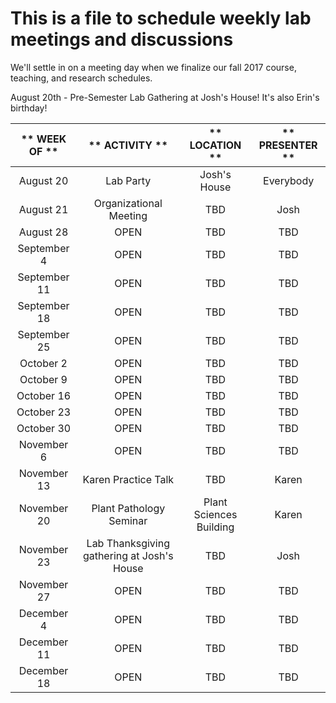 # This is a file to schedule weekly lab meetings and discussions

We'll settle in on a meeting day when we finalize our fall 2017 course, teaching, and research schedules.

August 20th - Pre-Semester Lab Gathering at Josh's House! It's also Erin's birthday!

** WEEK OF **|** ACTIVITY **|** LOCATION **|** PRESENTER **
:-----:|:-----:|:-----:|:-----:
August 20| Lab Party | Josh's House | Everybody
August 21| Organizational Meeting| TBD| Josh
August 28| OPEN| TBD| TBD
September 4| OPEN| TBD| TBD
September 11| OPEN| TBD| TBD
September 18| OPEN| TBD| TBD
September 25| OPEN| TBD| TBD
October 2| OPEN| TBD| TBD
October 9| OPEN| TBD| TBD
October 16| OPEN| TBD| TBD
October 23| OPEN| TBD| TBD
October 30| OPEN| TBD| TBD
November 6| OPEN| TBD| TBD
November 13|Karen Practice Talk | TBD | Karen
November 20|Plant Pathology Seminar | Plant Sciences Building | Karen
November 23| Lab Thanksgiving gathering at Josh's House| TBD| Josh
November 27| OPEN| TBD| TBD
December 4| OPEN| TBD| TBD
December 11| OPEN| TBD| TBD
December 18| OPEN| TBD| TBD
